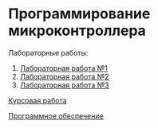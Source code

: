 # Программирование микроконтроллера

<!-- Микроконтроллер - функционально законченная микропроцессорная система, реализованная в виде одной микросхемы. В микроконтроллере нет операционной системы. МК исполняет код, который полностью пишет программист. Программист взаимодействует напрямую с "железом" посредством настройки регистров. -->

Лабораторные работы:

1. [Лабораторная работа №1](Lab1.md)
2. [Лабораторная работа №2](Lab2.md)
3. [Лабораторная работа №3](Lab3.md)

[Курсовая работа](course_work.md)

[Программное обеспечение](Software.md)
